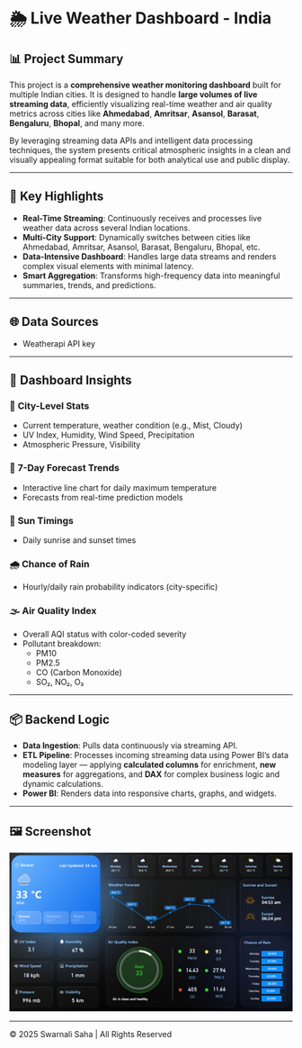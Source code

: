 # 🌦️ Live Weather Dashboard - India

## 📊 Project Summary

This project is a **comprehensive weather monitoring dashboard** built for multiple Indian cities. It is designed to handle **large volumes of live streaming data**, efficiently visualizing real-time weather and air quality metrics across cities like **Ahmedabad**, **Amritsar**, **Asansol**, **Barasat**, **Bengaluru**, **Bhopal**, and many more.

By leveraging streaming data APIs and intelligent data processing techniques, the system presents critical atmospheric insights in a clean and visually appealing format suitable for both analytical use and public display.

---

## 🚀 Key Highlights

- **Real-Time Streaming**: Continuously receives and processes live weather data across several Indian locations.
- **Multi-City Support**: Dynamically switches between cities like Ahmedabad, Amritsar, Asansol, Barasat, Bengaluru, Bhopal, etc.
- **Data-Intensive Dashboard**: Handles large data streams and renders complex visual elements with minimal latency.
- **Smart Aggregation**: Transforms high-frequency data into meaningful summaries, trends, and predictions.

---

## 🌐 Data Sources

- Weatherapi API key

---

## 🧠 Dashboard Insights

### 📍 **City-Level Stats**
- Current temperature, weather condition (e.g., Mist, Cloudy)
- UV Index, Humidity, Wind Speed, Precipitation
- Atmospheric Pressure, Visibility

### 📅 **7-Day Forecast Trends**
- Interactive line chart for daily maximum temperature
- Forecasts from real-time prediction models

### 🌅 **Sun Timings**
- Daily sunrise and sunset times

### 🌧️ **Chance of Rain**
- Hourly/daily rain probability indicators (city-specific)

### 🌫️ **Air Quality Index**
- Overall AQI status with color-coded severity
- Pollutant breakdown:
  - PM10
  - PM2.5
  - CO (Carbon Monoxide)
  - SO₂, NO₂, O₃

---

## 📦 Backend Logic

- **Data Ingestion**: Pulls data continuously via streaming API.
- **ETL Pipeline**: Processes incoming streaming data using Power BI’s data modeling layer — applying **calculated columns** for enrichment, **new measures** for aggregations, and **DAX** for complex business logic and dynamic calculations.
- **Power BI**: Renders data into responsive charts, graphs, and widgets.

---

## 🖼️ Screenshot

![Weather Dashboard](https://github.com/Swarnali-Saha/Live_Weather_Dashboard/blob/main/Images/Weather_Report.png)

---

© 2025 Swarnali Saha | All Rights Reserved
